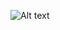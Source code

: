 ![Alt text](https://docs.google.com/presentation/d/1BofPT4X0YE4x7nSVgjtSh5Q1bCfeZ6TNuEbOIHHfjyc/edit?usp=sharing)
